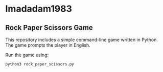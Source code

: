 # Imadadam1983

## Rock Paper Scissors Game

This repository includes a simple command-line game written in Python. The
game prompts the player in English.

Run the game using:

```bash
python3 rock_paper_scissors.py
```
